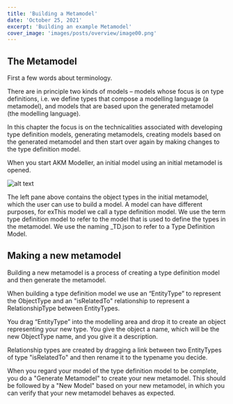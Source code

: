 ```yaml
---
title: 'Building a Metamodel'
date: 'October 25, 2021'
excerpt: 'Building an example Metamodel'
cover_image: 'images/posts/overview/image00.png'
---
```


## The Metamodel

First a few words about terminology. 

There are in principle two kinds of models – models whose focus is on type definitions, i.e. we define types that compose a modelling language (a metamodel), and models that are based upon the generated metamodel (the modelling language).  

In this chapter the focus is on the technicalities associated with developing type definition models, generating metamodels, creating models based on the generated metamodel and then start over again by making changes to the type definition model.

When you start AKM Modeller, an initial model using an initial metamodel is opened.

![alt text](/images/posts/modelling/image_model022.png)

The left pane above contains the object types in the initial metamodel, which the user can use to build a model. 
A model can have different purposes, for exThis model we call a type definition model.
We use the term type definition model to refer to the model that is used to define the types in the metamodel. We use the naming _TD.json to refer to a Type Definition Model. 


## Making a new metamodel

Building a new metamodel is a process of creating a type definition model and then generate the metamodel. 

When building a type definition model we use an “EntityType” to represent the ObjectType and an "isRelatedTo" relationship to represent a RelationshipType between EntityTypes.

You drag “EntityType” into the modelling area and drop it to create an object representing your new type. 
You give the object a name, which will be the new ObjectType name, and you give it a description.

Relationship types are created by dragging a link between two EntityTypes of type "isRelatedTo" and then rename it to the typename you decide.

When you regard your model of the type definition model to be complete, you do a "Generate Metamodel" to create your new metamodel. This should be followed by a "New Model" based on your new metamodel, in which you can verify that your new metamodel behaves as expected.

